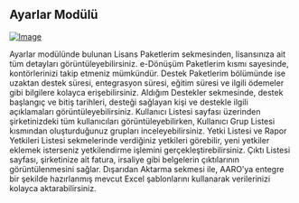 ## Ayarlar Modülü


[![Image](https://i.hizliresim.com/6jda64q.png)](https://hizliresim.com/6jda64q)


Ayarlar modülünde bulunan Lisans Paketlerim sekmesinden, lisansınıza ait tüm detayları görüntüleyebilirsiniz. e-Dönüşüm Paketlerim kısmı sayesinde, kontörlerinizi takip etmeniz mümkündür. Destek Paketlerim bölümünde ise uzaktan destek süresi, entegrasyon süresi, eğitim süresi ve ilgili ödemeler gibi bilgilere kolayca erişebilirsiniz. Aldığım Destekler sekmesinde, destek başlangıç ve bitiş tarihleri, desteği sağlayan kişi ve destekle ilgili açıklamaları görüntüleyebilirsiniz.
Kullanıcı Listesi sayfası üzerinden şirketinizdeki tüm kullanıcıları görüntüleyebilirken, Kullanıcı Grup Listesi kısmından oluşturduğunuz grupları inceleyebilirsiniz. Yetki Listesi ve Rapor Yetkileri Listesi sekmelerinde verdiğiniz yetkileri görebilir, yeni yetkiler eklemek isterseniz yetkilendirme işlemini gerçekleştirebilirsiniz. Çıktı Listesi sayfası, şirketinize ait fatura, irsaliye gibi belgelerin çıktılarının görüntülenmesini sağlar. Dışarıdan Aktarma sekmesi ile, AARO’ya entegre bir şekilde hazırlanmış mevcut Excel şablonlarını kullanarak verilerinizi kolayca aktarabilirsiniz.
